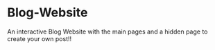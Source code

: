 # Blog-Website
An interactive Blog Website with the main pages and a hidden page to create your own post!!
